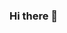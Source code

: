 ### Hi there 👋

<!--
**fhereduardo90/fhereduardo90** is a ✨ _special_ ✨ repository because its `README.md` (this file) appears on your GitHub profile.

Here are some ideas to get you started:

- 🔭 I’m currently working on [Ravn](https://www.ravn.co/)
- 🌱 I’m currently learning [Elixir](https://elixir-lang.org/)
- 👯 I’m looking to collaborate on Startups and projects related to finance and cryptocurrencies
- 💬 Ask me about ...
- 📫 How to reach me:
  - fhereduardo90@gmail.com
  - [Linkedin](https://www.linkedin.com/in/fernando-juarez/)
  - [Twitter](https://twitter.com/fher_eduardo)
- 😄 Pronouns: He/Him
- ⚡ Fun fact: Like to drink a lot of coffee and black tea
-->
